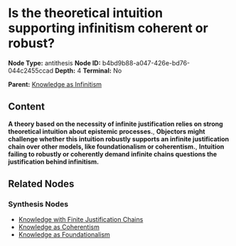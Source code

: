 # Is the theoretical intuition supporting infinitism coherent or robust?

**Node Type:** antithesis
**Node ID:** b4bd9b88-a047-426e-bd76-044c2455ccad
**Depth:** 4
**Terminal:** No

**Parent:** [Knowledge as Infinitism](knowledge-as-infinitism-synthesis-e836c62b-f499-4312-98ff-2781b0f1a63f.md)

## Content

**A theory based on the necessity of infinite justification relies on strong theoretical intuition about epistemic processes.**, **Objectors might challenge whether this intuition robustly supports an infinite justification chain over other models, like foundationalism or coherentism.**, **Intuition failing to robustly or coherently demand infinite chains questions the justification behind infinitism.**

## Related Nodes

### Synthesis Nodes

- [Knowledge with Finite Justification Chains](knowledge-with-finite-justification-chains-synthesis-e31ae355-05b6-4c1b-b9b7-33ab7c0d5f12.md)
- [Knowledge as Coherentism](knowledge-as-coherentism-synthesis-fec2534f-15bc-4235-833d-0a0efa18f5bf.md)
- [Knowledge as Foundationalism](knowledge-as-foundationalism-synthesis-b328064f-f517-4c13-9eec-6da46b84765c.md)
